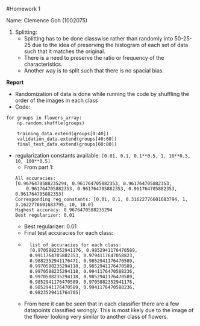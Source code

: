 #Homework 1

Name: Clemence Goh (1002075)

1. Splitting:
    - Splitting has to be done classwise rather than randomly into 50-25-25
    due to the idea of preserving the histogram of each set of data such that
    it matches the original.
    - There is a need to preserve the ratio or frequency of the characteristics.
    - Another way is to split such that there is no spacial bias.


**Report**
- Randomization of data is done while running the code by shuffling the order of the 
images in each class
- Code:
```
for groups in flowers_array:
    np.random.shuffle(groups)

    training_data.extend(groups[0:40])
    validation_data.extend(groups[40:60])
    final_test_data.extend(groups[60:80])
```
- regularization constants available: `[0.01, 0.1, 0.1**0.5, 1, 10**0.5, 10, 100**0.5]`
    - From part 1:
    ```
    All accuracies: 
    [0.9676470588235294, 0.961764705882353, 0.961764705882353, 
        0.961764705882353, 0.961764705882353, 0.961764705882353, 0.961764705882353]
    Corresponding reg_constants: [0.01, 0.1, 0.31622776601683794, 1, 3.1622776601683795, 10, 10.0]
    Highest accuracy: 0.9676470588235294
    Best regularizer: 0.01
    ```
    - Best regularizer: 0.01
    - Final test accuracies for each class:
    - ```
        list of accuracies for each class:
        [0.9705882352941176, 0.9852941176470589, 
        0.9911764705882353, 0.9794117647058823, 
        0.9882352941176471, 0.9852941176470589, 
        0.9970588235294118, 0.9852941176470589, 
        0.9970588235294118, 0.9941176470588236, 
        0.9970588235294118, 0.9852941176470589, 
        0.9852941176470589, 0.9705882352941176, 
        0.9852941176470589, 0.9941176470588236, 
        0.9823529411764705]
      ```
    - From here it can be seen that in each classifier there are a few datapoints classified wrongly.
    This is most likely due to the image of the flower looking very similar to another class of flowers.